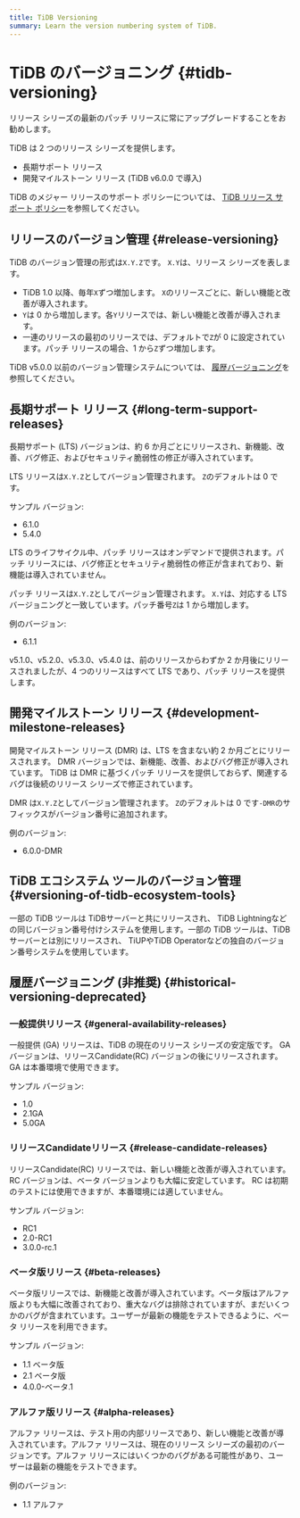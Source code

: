 ```yaml
---
title: TiDB Versioning
summary: Learn the version numbering system of TiDB.
---
```


# TiDB のバージョニング {#tidb-versioning}

<Important>リリース シリーズの最新のパッチ リリースに常にアップグレードすることをお勧めします。</Important>

TiDB は 2 つのリリース シリーズを提供します。

-   長期サポート リリース
-   開発マイルストーン リリース (TiDB v6.0.0 で導入)

TiDB のメジャー リリースのサポート ポリシーについては、 [TiDB リリース サポート ポリシー](https://en.pingcap.com/tidb-release-support-policy/)を参照してください。

## リリースのバージョン管理 {#release-versioning}

TiDB のバージョン管理の形式は`X.Y.Z`です。 `X.Y`は、リリース シリーズを表します。

-   TiDB 1.0 以降、毎年`X`ずつ増加します。 `X`のリリースごとに、新しい機能と改善が導入されます。
-   `Y`は 0 から増加します。各`Y`リリースでは、新しい機能と改善が導入されます。
-   一連のリリースの最初のリリースでは、デフォルトで`Z`が 0 に設定されています。パッチ リリースの場合、1 から`Z`ずつ増加します。

TiDB v5.0.0 以前のバージョン管理システムについては、 [履歴バージョニング](#historical-versioning-deprecated)を参照してください。

## 長期サポート リリース {#long-term-support-releases}

長期サポート (LTS) バージョンは、約 6 か月ごとにリリースされ、新機能、改善、バグ修正、およびセキュリティ脆弱性の修正が導入されています。

LTS リリースは`X.Y.Z`としてバージョン管理されます。 `Z`のデフォルトは 0 です。

サンプル バージョン:

-   6.1.0
-   5.4.0

LTS のライフサイクル中、パッチ リリースはオンデマンドで提供されます。パッチ リリースには、バグ修正とセキュリティ脆弱性の修正が含まれており、新機能は導入されていません。

パッチ リリースは`X.Y.Z`としてバージョン管理されます。 `X.Y`は、対応する LTS バージョニングと一致しています。パッチ番号`Z`は 1 から増加します。

例のバージョン:

-   6.1.1

<Note>v5.1.0、v5.2.0、v5.3.0、v5.4.0 は、前のリリースからわずか 2 か月後にリリースされましたが、4 つのリリースはすべて LTS であり、パッチ リリースを提供します。</Note>

## 開発マイルストーン リリース {#development-milestone-releases}

開発マイルストーン リリース (DMR) は、LTS を含まない約 2 か月ごとにリリースされます。 DMR バージョンでは、新機能、改善、およびバグ修正が導入されています。 TiDB は DMR に基づくパッチ リリースを提供しておらず、関連するバグは後続のリリース シリーズで修正されています。

DMR は`X.Y.Z`としてバージョン管理されます。 `Z`のデフォルトは 0 です`-DMR`のサフィックスがバージョン番号に追加されます。

例のバージョン:

-   6.0.0-DMR

## TiDB エコシステム ツールのバージョン管理 {#versioning-of-tidb-ecosystem-tools}

一部の TiDB ツールは TiDBサーバーと共にリリースされ、 TiDB Lightningなどの同じバージョン番号付けシステムを使用します。一部の TiDB ツールは、TiDBサーバーとは別にリリースされ、 TiUPやTiDB Operatorなどの独自のバージョン番号システムを使用しています。

## 履歴バージョニング (非推奨) {#historical-versioning-deprecated}

### 一般提供リリース {#general-availability-releases}

一般提供 (GA) リリースは、TiDB の現在のリリース シリーズの安定版です。 GA バージョンは、リリースCandidate(RC) バージョンの後にリリースされます。 GA は本番環境で使用できます。

サンプル バージョン:

-   1.0
-   2.1GA
-   5.0GA

### リリースCandidateリリース {#release-candidate-releases}

リリースCandidate(RC) リリースでは、新しい機能と改善が導入されています。 RC バージョンは、ベータ バージョンよりも大幅に安定しています。 RC は初期のテストには使用できますが、本番環境には適していません。

サンプル バージョン:

-   RC1
-   2.0-RC1
-   3.0.0-rc.1

### ベータ版リリース {#beta-releases}

ベータ版リリースでは、新機能と改善が導入されています。ベータ版はアルファ版よりも大幅に改善されており、重大なバグは排除されていますが、まだいくつかのバグが含まれています。ユーザーが最新の機能をテストできるように、ベータ リリースを利用できます。

サンプル バージョン:

-   1.1 ベータ版
-   2.1 ベータ版
-   4.0.0-ベータ.1

### アルファ版リリース {#alpha-releases}

アルファ リリースは、テスト用の内部リリースであり、新しい機能と改善が導入されています。アルファ リリースは、現在のリリース シリーズの最初のバージョンです。アルファ リリースにはいくつかのバグがある可能性があり、ユーザーは最新の機能をテストできます。

例のバージョン:

-   1.1 アルファ
